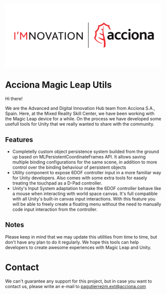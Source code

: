 <img src="logo.png" align="middle" width="3000"/>

# Acciona Magic Leap Utils

Hi there!

We are the Advanced and Digital Innovation Hub team from Acciona S.A., Spain. Here, at the Mixed Reality Skill Center, we have been working with the Magic Leap device for a while. On the process we have developed some usefull tools for Unity that we really wanted to share with the community.

## Features

* Completelly custom object persistence system builded from the ground up based on MLPersistentCoordinateFrames API. It allows saving multiple binding configurations for the same scene, in addition to more control over the binding behaviour of persistent objects
* Utility component to expose 6DOF controller input in a more familiar way for Unity developers. Also comes with some extra tools for easely treating the touchpad as a D-Pad controller.
* Unity's Input System adaptation to make the 6DOF controller behave like a mouse when interacting with world space canvas. It's full compatible with all Unity's built-in canvas input interactions. With this feature you will be able to freely create a floating menu without the need to manually code input interaction from the controller.

## Notes

Please keep in mind that we may update this utilities from time to time, but don't have any plan to do it regularly. We hope this tools can help developers to create awesome experiences with Magic Leap and Unity.

# Contact

We can't guarantee any support for this project, but in case you want to contact us, please write an e-mail to <pagutierrezm.ext@acciona.com>
